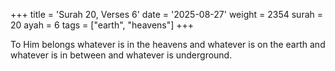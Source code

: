 +++
title = 'Surah 20, Verses 6'
date = '2025-08-27'
weight = 2354
surah = 20
ayah = 6
tags = ["earth", "heavens"]
+++

To Him belongs whatever is in the heavens and whatever is on the earth and whatever is in between and whatever is underground.